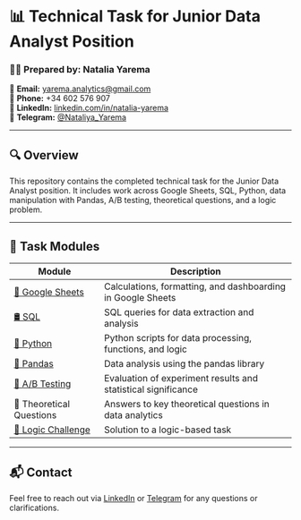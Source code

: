 # 📊 Technical Task for Junior Data Analyst Position

### 👩‍💻 Prepared by: Natalia Yarema  
📧 **Email:** yarema.analytics@gmail.com  
📱 **Phone:** +34 602 576 907  
🔗 **LinkedIn:** [linkedin.com/in/natalia-yarema](https://linkedin.com/in/natalia-yarema)  
💬 **Telegram:** [@Nataliya_Yarema](https://t.me/Nataliya_Yarema)

---

## 🔍 Overview

This repository contains the completed technical task for the Junior Data Analyst position. It includes work across Google Sheets, SQL, Python, data manipulation with Pandas, A/B testing, theoretical questions, and a logic problem.

---

## 📂 Task Modules

| Module | Description |
|--------|-------------|
| [📄 Google Sheets](https://docs.google.com/spreadsheets/d/1ewGkTs96_F8qfenOM851sHLKVzsyUW8YXn8CEJOfh18/edit?usp=sharing) | Calculations, formatting, and dashboarding in Google Sheets |
| [🛢 SQL](Tech_task_SQL.ipynb) | SQL queries for data extraction and analysis |
| [🐍 Python](Tech_task_Python.ipynb) | Python scripts for data processing, functions, and logic |
| [🧮 Pandas](Tech_task_Pandas.ipynb) | Data analysis using the pandas library |
| [🧪 A/B Testing]() | Evaluation of experiment results and statistical significance |
| 📘 Theoretical Questions | Answers to key theoretical questions in data analytics |
| [🧠 Logic Challenge](Logic_challenge.ipynb) | Solution to a logic-based task |

---

## 📬 Contact

Feel free to reach out via [LinkedIn](https://linkedin.com/in/natalia-yarema) or [Telegram](https://t.me/Nataliya_Yarema) for any questions or clarifications.
